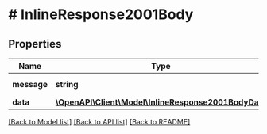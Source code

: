 # # InlineResponse2001Body

## Properties

Name | Type | Description | Notes
------------ | ------------- | ------------- | -------------
**message** | **string** | Mensaje de respuesta | [optional] 
**data** | [**\OpenAPI\Client\Model\InlineResponse2001BodyData**](InlineResponse2001BodyData.md) |  | [optional] 

[[Back to Model list]](../../README.md#documentation-for-models) [[Back to API list]](../../README.md#documentation-for-api-endpoints) [[Back to README]](../../README.md)


